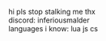 hi pls stop stalking me thx                      
discord: inferiousmalder                  
languages i know:
lua
js
cs
